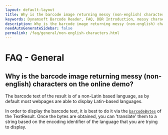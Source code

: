 ```yaml
---
layout: default-layout
title: Why is the barcode image returning messy (non-english) characters on the online demo?
keywords: Dynamsoft Barcode Reader, FAQ, DBR Introduction, messy characters, non-English characters
description: Why is the barcode image returning messy (non-english) characters on the online demo?
needAutoGenerateSidebar: false
permalink: /faq/general/non-english-characters.html
---
```


# FAQ - General

## Why is the barcode image returning messy (non-english) characters on the online demo?

The barcode text of the result is of a non-Latin based language, as by default most webpages are able to display Latin-based languages. 

In order to display the barcode text, it is best to do it via the [`barcodeBytes`](https://www.dynamsoft.com/barcode-reader/programming/c-cplusplus/struct/TextResult.html?src=c&&ver=latest#barcodebytes) of the TextResult. Once the bytes are obtained, you can 'translate' them to a string based on the encoding identifier of the language that you are trying to display.
